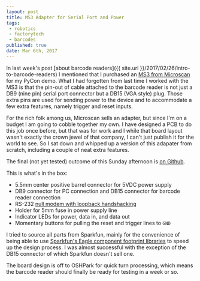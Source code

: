 ```yaml
---
layout: post
title: MS3 Adapter for Serial Port and Power
tags:
 - robotics
 - factorytech
 - barcodes
published: true
date: Mar 6th, 2017
---
```


In last week's post [about barcode readers]({{ site.url }}/2017/02/26/intro-to-barcode-readers) I mentioned that I purchased an [MS3 from Microscan](http://www.microscan.com/en-us/products/laser-barcode-scanners/ms-3-compact-laser-barcode-scanner) for my PyCon demo.
What I had forgotten from last time I worked with the MS3 is that the pin-out of cable attached to the barcode reader is not just a DB9 (nine pin) serial port connector but a DB15 (VGA style) plug.
Those extra pins are used for sending power to the device and to accommodate a few extra features, namely trigger and reset inputs.

For the rich folk among us, Microscan sells an adapter, but since I'm on a budget I am going to cobble together my own.
I have designed a PCB to do this job once before, but that was for work and I while that board layout wasn't exactly the crown jewel of that company, I can't just publish it for the world to see.
So I sat down and whipped up a version of this adapater from scratch, including a couple of neat extra features.

The final (not yet tested) outcome of this Sunday afternoon is [on Github](https://github.com/jonemo/ms3-adapter).

This is what's in the box:
* 5.5mm center positive barrel connector for 5VDC power supply
* DB9 connector for PC connection and DB15 connector for barcode reader connection
* RS-232 [null modem with loopback handshacking](https://en.wikipedia.org/wiki/Null_modem#Loopback_handshaking)
* Holder for 5mm fuse in power supply line
* Indicator LEDs for power, data in, and data out
* Momentary buttons for pulling the reset and trigger lines to `GND`

I tried to source all parts from Sparkfun, mainly for the convenience of being able to use [Sparkfun's Eagle component footprint libraries](https://github.com/sparkfun/SparkFun-Eagle-Libraries) to speed up the design process.
I was almost successful with the exception of the DB15 connector of which Sparkfun doesn't sell one.

The board design is off to OSHPark for quick turn processing, which means the barcode reader should finally be ready for testing in a week or so.